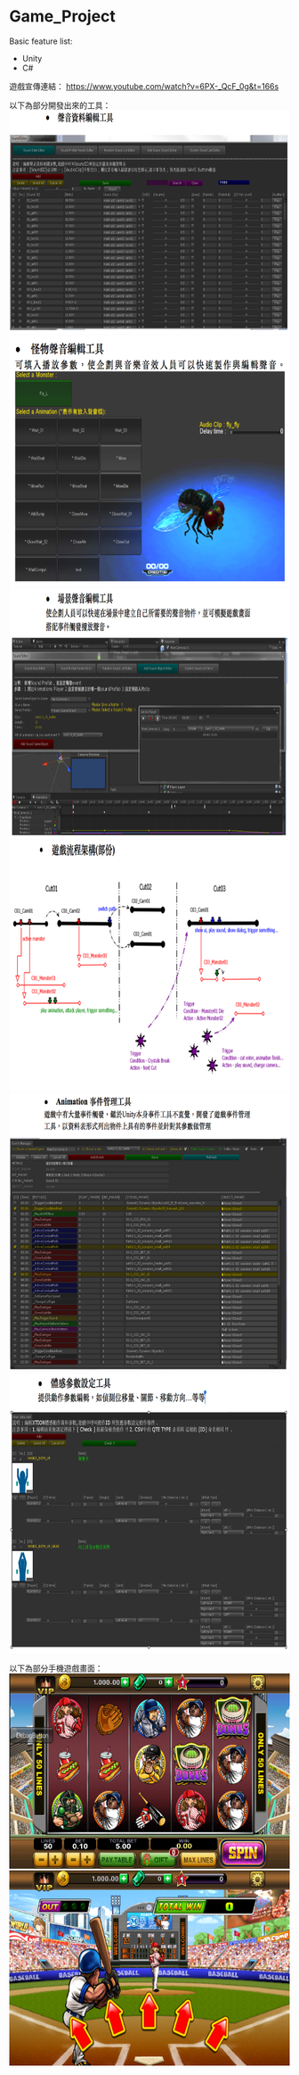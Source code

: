 # Game_Project

Basic feature list:

 * Unity
 * C#

遊戲宣傳連結：
https://www.youtube.com/watch?v=6PX-_QcF_0g&t=166s

以下為部分開發出來的工具： 
<img src="聲音資料編輯工具.png" height="400" width="800">
<img src="怪物物件聲音編輯工具.png" height="450" width="700">
<img src="場景聲音編輯工具.png" height="450" width="800">
<img src="遊戲流程示意圖.png" height="450" width="800">
<img src="動畫事件管理工具.png" height="500" width="700">
<img src="體感參數設定工具.png" height="500" width="800">

以下為部分手機遊戲畫面：
<img src="slots01.png" height="350" width="600">
<img src="slots02.png" height="350" width="600">
